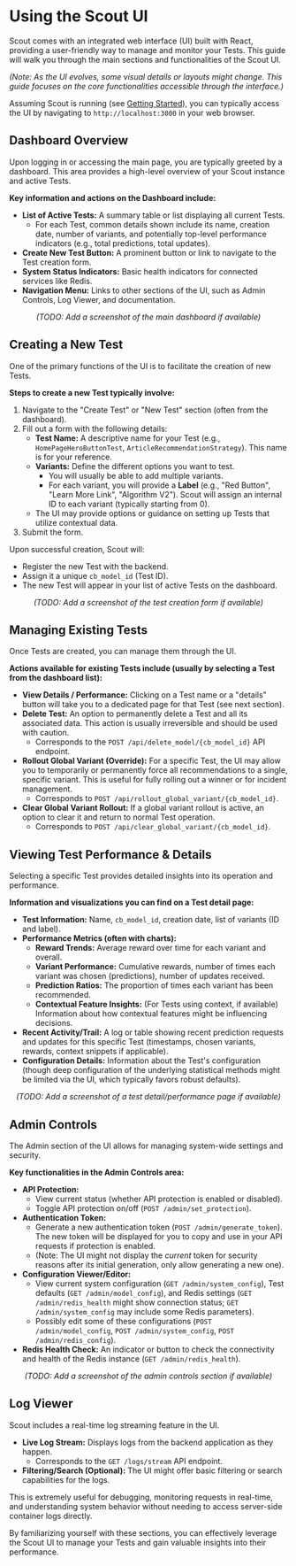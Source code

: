 # Using the Scout UI

Scout comes with an integrated web interface (UI) built with React, providing a user-friendly way to manage and monitor your Tests. This guide will walk you through the main sections and functionalities of the Scout UI.

*(Note: As the UI evolves, some visual details or layouts might change. This guide focuses on the core functionalities accessible through the interface.)*

Assuming Scout is running (see [Getting Started](getting-started.md)), you can typically access the UI by navigating to `http://localhost:3000` in your web browser.

## Dashboard Overview

Upon logging in or accessing the main page, you are typically greeted by a dashboard. This area provides a high-level overview of your Scout instance and active Tests.

**Key information and actions on the Dashboard include:**

*   **List of Active Tests:** A summary table or list displaying all current Tests.
    *   For each Test, common details shown include its name, creation date, number of variants, and potentially top-level performance indicators (e.g., total predictions, total updates).
*   **Create New Test Button:** A prominent button or link to navigate to the Test creation form.
*   **System Status Indicators:** Basic health indicators for connected services like Redis.
*   **Navigation Menu:** Links to other sections of the UI, such as Admin Controls, Log Viewer, and documentation.

<p align="center">
  <em>(TODO: Add a screenshot of the main dashboard if available)</em>
</p>

## Creating a New Test

One of the primary functions of the UI is to facilitate the creation of new Tests.

**Steps to create a new Test typically involve:**

1.  Navigate to the "Create Test" or "New Test" section (often from the dashboard).
2.  Fill out a form with the following details:
    *   **Test Name:** A descriptive name for your Test (e.g., `HomePageHeroButtonTest`, `ArticleRecommendationStrategy`). This name is for your reference.
    *   **Variants:** Define the different options you want to test.
        *   You will usually be able to add multiple variants.
        *   For each variant, you will provide a **Label** (e.g., "Red Button", "Learn More Link", "Algorithm V2"). Scout will assign an internal ID to each variant (typically starting from 0).
    *   The UI may provide options or guidance on setting up Tests that utilize contextual data.
3.  Submit the form.

Upon successful creation, Scout will:
*   Register the new Test with the backend.
*   Assign it a unique `cb_model_id` (Test ID).
*   The new Test will appear in your list of active Tests on the dashboard.

<p align="center">
  <em>(TODO: Add a screenshot of the test creation form if available)</em>
</p>

## Managing Existing Tests

Once Tests are created, you can manage them through the UI.

**Actions available for existing Tests include (usually by selecting a Test from the dashboard list):**

*   **View Details / Performance:** Clicking on a Test name or a "details" button will take you to a dedicated page for that Test (see next section).
*   **Delete Test:** An option to permanently delete a Test and all its associated data. This action is usually irreversible and should be used with caution.
    *   Corresponds to the `POST /api/delete_model/{cb_model_id}` API endpoint.
*   **Rollout Global Variant (Override):** For a specific Test, the UI may allow you to temporarily or permanently force all recommendations to a single, specific variant. This is useful for fully rolling out a winner or for incident management.
    *   Corresponds to `POST /api/rollout_global_variant/{cb_model_id}`.
*   **Clear Global Variant Rollout:** If a global variant rollout is active, an option to clear it and return to normal Test operation.
    *   Corresponds to `POST /api/clear_global_variant/{cb_model_id}`.

## Viewing Test Performance & Details

Selecting a specific Test provides detailed insights into its operation and performance.

**Information and visualizations you can find on a Test detail page:**

*   **Test Information:** Name, `cb_model_id`, creation date, list of variants (ID and label).
*   **Performance Metrics (often with charts):**
    *   **Reward Trends:** Average reward over time for each variant and overall.
    *   **Variant Performance:** Cumulative rewards, number of times each variant was chosen (predictions), number of updates received.
    *   **Prediction Ratios:** The proportion of times each variant has been recommended.
    *   **Contextual Feature Insights:** (For Tests using context, if available) Information about how contextual features might be influencing decisions.
*   **Recent Activity/Trail:** A log or table showing recent prediction requests and updates for this specific Test (timestamps, chosen variants, rewards, context snippets if applicable).
*   **Configuration Details:** Information about the Test's configuration (though deep configuration of the underlying statistical methods might be limited via the UI, which typically favors robust defaults).

<p align="center">
  <em>(TODO: Add a screenshot of a test detail/performance page if available)</em>
</p>

## Admin Controls

The Admin section of the UI allows for managing system-wide settings and security.

**Key functionalities in the Admin Controls area:**

*   **API Protection:**
    *   View current status (whether API protection is enabled or disabled).
    *   Toggle API protection on/off (`POST /admin/set_protection`).
*   **Authentication Token:**
    *   Generate a new authentication token (`POST /admin/generate_token`). The new token will be displayed for you to copy and use in your API requests if protection is enabled.
    *   (Note: The UI might not display the *current* token for security reasons after its initial generation, only allow generating a new one).
*   **Configuration Viewer/Editor:**
    *   View current system configuration (`GET /admin/system_config`), Test defaults (`GET /admin/model_config`), and Redis settings (`GET /admin/redis_health` might show connection status; `GET /admin/system_config` may include some Redis parameters).
    *   Possibly edit some of these configurations (`POST /admin/model_config`, `POST /admin/system_config`, `POST /admin/redis_config`).
*   **Redis Health Check:** An indicator or button to check the connectivity and health of the Redis instance (`GET /admin/redis_health`).

<p align="center">
  <em>(TODO: Add a screenshot of the admin controls section if available)</em>
</p>

## Log Viewer

Scout includes a real-time log streaming feature in the UI.

*   **Live Log Stream:** Displays logs from the backend application as they happen.
    *   Corresponds to the `GET /logs/stream` API endpoint.
*   **Filtering/Search (Optional):** The UI might offer basic filtering or search capabilities for the logs.

This is extremely useful for debugging, monitoring requests in real-time, and understanding system behavior without needing to access server-side container logs directly.

By familiarizing yourself with these sections, you can effectively leverage the Scout UI to manage your Tests and gain valuable insights into their performance. 
